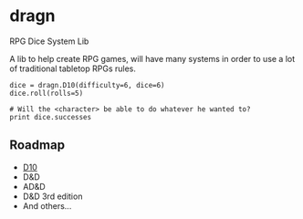 dragn
=====

RPG Dice System Lib

A lib to help create RPG games, will have many systems in order to use a lot of traditional tabletop RPGs rules.

    dice = dragn.D10(difficulty=6, dice=6)
    dice.roll(rolls=5)

    # Will the <character> be able to do whatever he wanted to?
    print dice.successes

## Roadmap

* [D10](https://en.wikipedia.org/wiki/Storytelling_System)
* D&D
* AD&D
* D&D 3rd edition
* And others...
